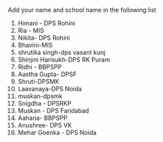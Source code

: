 Add your name and school name in the following list
1. Himani - DPS Rohini
2. Ria - MIS
3. Nikita- DPS Rohini
4. Bhavini-MIS
5. shrutika singh-dps vasant kunj
6. Shinjini Harisukh-DPS RK Puram
7. Ridhi - BBPSPP
8. Aastha Gupta- DPSF
9. Shruti-DPSMK
10. Laavanaya-DPS Noida
11. muskan-dpsmk
12. Snigdha - DPSRKP
13. Muskan - DPS Faridabad
14. Aahana- BBPSPP
15. Anushree- DPS VK
16. Mehar Goenka - DPS Noida
